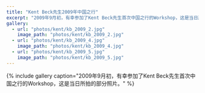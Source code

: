 ```yaml
---
title: "Kent Beck先生2009年中国之行"
excerpt: "2009年9月初，有幸参加了Kent Beck先生首次中国之行的Workshop，这是当日所拍的部分照片。"
gallery:
  - url: "photos/kent/kb_2009_2.jpg"
    image_path: "photos/kent/kb_2009_2.jpg"
  - url: "photos/kent/kb_2009_4.jpg"
    image_path: "photos/kent/kb_2009_4.jpg"
  - url: "photos/kent/kb_2009_5.jpg"
    image_path: "photos/kent/kb_2009_5.jpg"
---
```


{% include gallery caption="2009年9月初，有幸参加了Kent Beck先生首次中国之行的Workshop，这是当日所拍的部分照片。" %}
